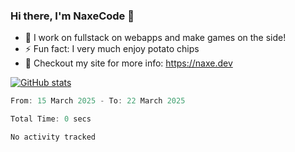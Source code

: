 ### Hi there, I'm NaxeCode 👋
- 🔭 I work on fullstack on webapps and make games on the side!
- ⚡ Fun fact: I very much enjoy potato chips
- 🔋 Checkout my site for more info: https://naxe.dev

[![GitHub stats](https://github-readme-stats.vercel.app/api?username=naxecode&theme=onedark)](https://naxe.dev)

<!--START_SECTION:waka-->

```csharp
From: 15 March 2025 - To: 22 March 2025

Total Time: 0 secs

No activity tracked
```

<!--END_SECTION:waka-->



<!--
**NaxeCode/NaxeCode** is a ✨ _special_ ✨ repository because its `README.md` (this file) appears on your GitHub profile.

Here are some ideas to get you started:

- 🔭 I’m currently working on Web apps for indie games!
- 🌱 I’m currently mastering C#
- 👯 I’m looking to collaborate on ...
- 🤔 I’m looking for help with ...
- 💬 Ask me about ...
- 📫 How to reach me: ...
- 😄 Pronouns: ...
- ⚡ Fun fact: I love chips
-->
